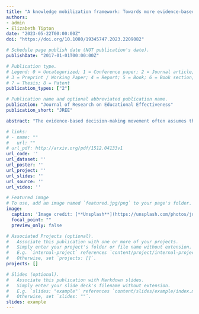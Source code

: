 ```yaml
---
title: "A knowledge mobilization framework: Towards more evidence-based statistical communication practices in education research"
authors: 
- admin
- Elizabeth Tipton
date: "2023-05-22T00:00:00Z"
doi: "https://doi.org/10.1080/19345747.2023.2209082"

# Schedule page publish date (NOT publication's date).
publishDate: "2017-01-01T00:00:00Z"

# Publication type.
# Legend: 0 = Uncategorized; 1 = Conference paper; 2 = Journal article;
# 3 = Preprint / Working Paper; 4 = Report; 5 = Book; 6 = Book section;
# 7 = Thesis; 8 = Patent
publication_types: ["2"]

# Publication name and optional abbreviated publication name.
publication: "Journal of Research on Educational Effectiveness"
publication_short: "JREE"

abstract: "The evidence-based decision-making movement often assumes that once evidence is available (e.g., via the What Works Clearinghouse), decision-makers will integrate it into their practice. Research-practice partnership studies have shown this is not always true. In this paper, we argue that instead of assuming research will be useful and used, we should directly study strategies for disseminating evidence and mobilizing knowledge. We present a framework for organizing knowledge mobilization research into three facets: 1) examining norms embedded in evidence we communicate, 2) descriptively understanding how decision-makers reason about this evidence as well as their varied decision-making needs, and 3) prescriptively developing and evaluating communication strategies that facilitate better use of evidence by decision-makers. We delineate this three-faceted framework — normative, descriptive, prescriptive — and demonstrate how it considers the perspectives and priorities of both researchers and decision-makers. Focusing on a case study—of how statistical evidence is conveyed by clearinghouses—we point to existing evidence in education and other fields such as data visualization and cognitive psychology that should inform our communication practices and identify areas where further knowledge mobilization research is needed."

# links:
# - name: ""
#   url: ""
# url_pdf: http://arxiv.org/pdf/1512.04133v1
url_code: ''
url_dataset: ''
url_poster: ''
url_project: ''
url_slides: ''
url_source: ''
url_video: ''

# Featured image
# To use, add an image named `featured.jpg/png` to your page's folder. 
image:
  caption: 'Image credit: [**Unsplash**](https://unsplash.com/photos/jdD8gXaTZsc)'
  focal_point: ""
  preview_only: false

# Associated Projects (optional).
#   Associate this publication with one or more of your projects.
#   Simply enter your project's folder or file name without extension.
#   E.g. `internal-project` references `content/project/internal-project/index.md`.
#   Otherwise, set `projects: []`.
projects: []

# Slides (optional).
#   Associate this publication with Markdown slides.
#   Simply enter your slide deck's filename without extension.
#   E.g. `slides: "example"` references `content/slides/example/index.md`.
#   Otherwise, set `slides: ""`.
slides: example
---
```


